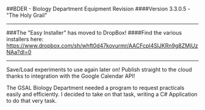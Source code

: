 ##BDER - Biology Department Equipment Revision
####Version 3.3.0.5 - "The Holy Grail"

***
###The "Easy Installer" has moved to DropBox!
####Find the various installers here:
https://www.dropbox.com/sh/whft0d47kovurmr/AACFcpl4SlJKRn9g8ZMjUzNAa?dl=0
***

Save/Load experiments to use again later on!
Publish straight to the cloud thanks to integration with the Google Calendar API!

The GSAL Biology Department needed a program to request practicals easily and efficiently.
I decided to take on that task, writing a C# Application to do that very task.
